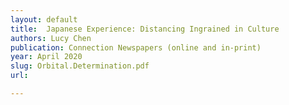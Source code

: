 ```yaml
---
layout: default
title:  Japanese Experience: Distancing Ingrained in Culture
authors: Lucy Chen
publication: Connection Newspapers (online and in-print)
year: April 2020
slug: Orbital.Determination.pdf
url:

---
```

